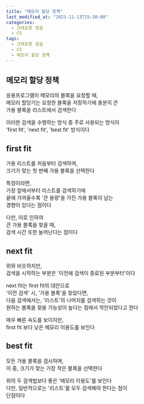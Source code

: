 ```yaml
---
title: "메모리 할당 정책"
last_modified_at: "2023-11-13T15:30:00"
categories:
  - 크래프톤 정글
  - CS
tags:
  - 크래프톤 정글
  - CS
  - 메모리 할당 정책
---
```


## 메모리 할당 정책
 응용프로그램이 메모리의 블록을 요청할 때,<br>
 메모리 할당기는 요청한 블록을 저장하기에 충분히 큰<br>
 가용 블록을 리스트에서 검색한다<br>

 이러한 검색을 수행하는 방식 중 주로 사용되는 방식이<br>
 'first fit', 'next fit', 'best fit' 방식이다

## first fit
 가용 리스트를 처음부터 검색하며,<br>
 크기가 맞는 첫 번째 가용 블록을 선택한다<br>

 특징이라면,<br>
 가장 앞에서부터 리스트를 검색하기에<br>
 끝에 가까울수록 '큰 용량'을 가진 가용 블록이 남는<br>
 경향이 있다는 점이다<br>

 다만, 이로 인하여<br>
 큰 가용 블록을 찾을 때,<br>
 검색 시간 또한 늘어난다는 점이다<br>

## next fit
 위와 비슷하지만,<br>
 검색을 시작하는 부분은 '이전에 검색이 종료된 부분부터'이다<br>

 next fit는 first fit의 대안으로<br>
 '이전 검색' 시, '가용 블록'을 찾았다면,<br>
 다음 검색에서는, '리스트'의 나머지를 검색하는 것이<br>
 원하는 블록을 찾을 가능성이 높다는 점에서 착안되었다고 한다<br>

 매우 빠른 속도를 보이지만,<br>
 first fit 보다 낮은 메모리 이용도를 보인다<br>

## best fit
 모든 가용 블록을 검사하며,<br>
 이 중, 크기가 맞는 가장 작은 블록을 선택한다<br>
 
 위의 두 검색법보다 좋은 '메모리 이용도'를 보인다<br>
 다만, 일반적으로는 '리스트'를 모두 검색해야 한다는 점이<br>
 단점이다
